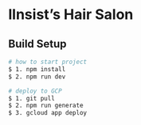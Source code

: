 # llnsist’s Hair Salon

## Build Setup

```bash
# how to start project
$ 1. npm install
$ 2. npm run dev

# deploy to GCP
$ 1. git pull
$ 2. npm run generate
$ 3. gcloud app deploy
```